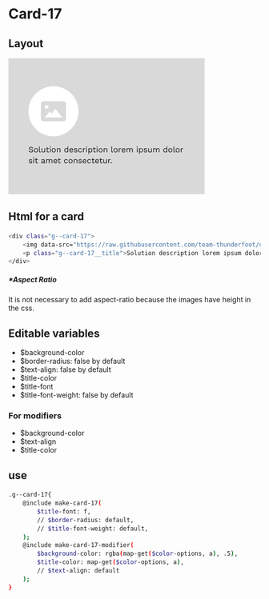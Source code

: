 # Card-17

## Layout

![alt text][card-17]

[card-17]: /src/img/global-components/card/card-17.png

## Html for a card

```sh
<div class="g--card-17">
    <img data-src="https://raw.githubusercontent.com/team-thunderfoot/ui/main/src/img/global-components/card/card-img-placeholder.png" src="/src/img/global-components/placeholder.jpg" alt="alt text" class="g--card-17__media g--lazy-01">
    <p class="g--card-17__title">Solution description lorem ipsum dolor sit amet consectetur.</p>
</div>
```

##### \*Aspect Ratio

It is not necessary to add aspect-ratio because the images have height in the css.

## Editable variables

- $background-color
- $border-radius: false by default
- $text-align: false by default
- $title-color
- $title-font
- $title-font-weight: false by default

### For modifiers

- $background-color
- $text-align
- $title-color

## use

```sh
.g--card-17{
    @include make-card-17(
        $title-font: f,
        // $border-radius: default,
        // $title-font-weight: default,
    );
    @include make-card-17-modifier(
        $background-color: rgba(map-get($color-options, a), .5),
        $title-color: map-get($color-options, a),
        // $text-align: default
    );
}
```
